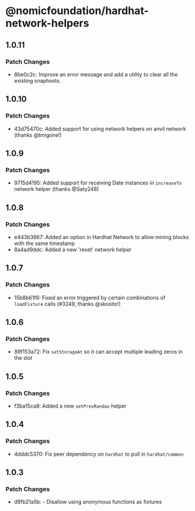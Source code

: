 # @nomicfoundation/hardhat-network-helpers

## 1.0.11

### Patch Changes

- 8be0c2c: Improve an error message and add a utility to clear all the existing snaphosts.

## 1.0.10

### Patch Changes

- 43d75470c: Added support for using network helpers on anvil network (thanks @tmigone!)

## 1.0.9

### Patch Changes

- 9715d4195: Added support for receiving Date instances in `increaseTo` network helper (thanks @Saty248)

## 1.0.8

### Patch Changes

- e443b3667: Added an option in Hardhat Network to allow mining blocks with the same timestamp
- 8a4ad9ddc: Added a new 'reset' network helper

## 1.0.7

### Patch Changes

- 15b8b61f6: Fixed an error triggered by certain combinations of `loadFixture` calls (#3249, thanks @skosito!)

## 1.0.6

### Patch Changes

- 89f153a72: Fix `setStorageAt` so it can accept multiple leading zeros in the slot

## 1.0.5

### Patch Changes

- f3ba15ca8: Added a new `setPrevRandao` helper

## 1.0.4

### Patch Changes

- 4dddc5370: Fix peer dependency on `hardhat` to pull in `hardhat/common`

## 1.0.3

### Patch Changes

- d9fb21a5b: - Disallow using anonymous functions as fixtures
